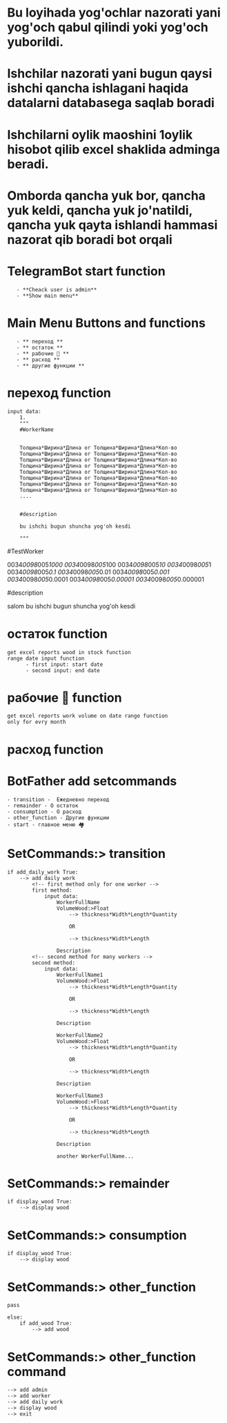 <!-- Project name is WoodBiznes -->
# Bu loyihada yog'ochlar nazorati yani yog'och qabul qilindi yoki yog'och yuborildi.
# Ishchilar nazorati yani bugun qaysi ishchi qancha ishlagani haqida datalarni databasega saqlab boradi
# Ishchilarni oylik maoshini 1oylik hisobot qilib  excel shaklida adminga beradi.
# Omborda qancha yuk bor, qancha yuk keldi, qancha yuk jo'natildi, qancha yuk qayta ishlandi hammasi nazorat qib boradi bot orqali


# TelegramBot start function
       - **Cheack user is admin**
       - **Show main menu**
# Main Menu Buttons and functions
       - ** переход **
       - ** остаток **
       - ** рабочие 👥 **
       - ** расход **
       - ** другие функции **




# переход function
    input data:
        1. 
        """
        #WorkerName
        

        Толщина*Ширина*Длина or Толщина*Ширина*Длина*Кол-во
        Толщина*Ширина*Длина or Толщина*Ширина*Длина*Кол-во
        Толщина*Ширина*Длина or Толщина*Ширина*Длина*Кол-во
        Толщина*Ширина*Длина or Толщина*Ширина*Длина*Кол-во
        Толщина*Ширина*Длина or Толщина*Ширина*Длина*Кол-во
        Толщина*Ширина*Длина or Толщина*Ширина*Длина*Кол-во
        Толщина*Ширина*Длина or Толщина*Ширина*Длина*Кол-во
        Толщина*Ширина*Длина or Толщина*Ширина*Длина*Кол-во
        ....


        #description

        bu ishchi bugun shuncha yog'oh kesdi

        """
    
#TestWorker


0034*0098*005*1000
0034*0098*005*100
0034*0098*005*10
0034*0098*005*1
0034*0098*005*0.1
0034*0098*005*0.01
0034*0098*005*0.001
0034*0098*005*0.0001
0034*0098*005*0.00001
0034*0098*005*0.000001


#description


salom bu ishchi bugun shuncha yog'oh kesdi

# остаток function
    get excel reports wood in stock function
    range date input function
          - first input: start date
          - second input: end date
    


# рабочие 👥 function
    get excel reports work volume on date range function
    only for evry month


# расход function




# BotFather add setcommands 
    - transition -  Ежедневно переход
    - remainder - O остаток
    - consumption - O расход
    - other_function - Другие функции
    - start - главное меню 🏘

# SetCommands:> transition
    if add_daily_work True:
        --> add daily work
            <!-- first method only for one worker -->
            first method:
                input data:
                    WorkerFullName
                    VolumeWood:>Float
                        --> thickness*Width*Length*Quantity

                        OR

                        --> thickness*Width*Length

                    Description
            <!-- second method for many workers -->
            second method:
                input data:
                    WorkerFullName1
                    VolumeWood:>Float
                        --> thickness*Width*Length*Quantity

                        OR

                        --> thickness*Width*Length

                    Description

                    WorkerFullName2
                    VolumeWood:>Float
                        --> thickness*Width*Length*Quantity

                        OR

                        --> thickness*Width*Length

                    Description

                    WorkerFullName3
                    VolumeWood:>Float
                        --> thickness*Width*Length*Quantity

                        OR

                        --> thickness*Width*Length
                        
                    Description

                    another WorkerFullName...

# SetCommands:> remainder
    if display_wood True:
        --> display wood

# SetCommands:> consumption
    if display_wood True:
        --> display wood

# SetCommands:> other_function
    pass

    else:
        if add_wood True:
            --> add wood
# SetCommands:> other_function command
    --> add admin
    --> add worker
    --> add daily work
    --> display wood
    --> exit